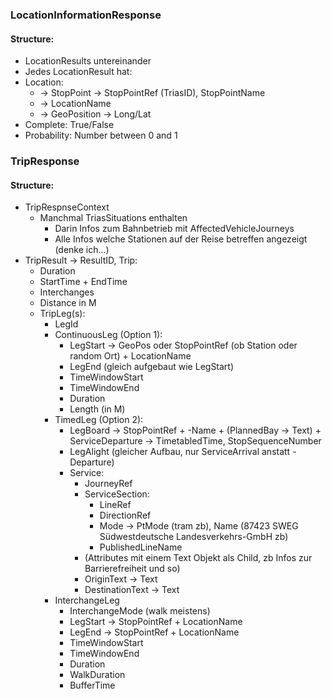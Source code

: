 ### LocationInformationResponse
#### Structure:
- LocationResults untereinander
- Jedes LocationResult hat: 
- Location:
  - -> StopPoint -> StopPointRef (TriasID), StopPointName
  - -> LocationName
  - -> GeoPosition -> Long/Lat
- Complete: True/False
- Probability: Number between 0 and 1

### TripResponse
#### Structure:
- TripRespnseContext
  - Manchmal TriasSituations enthalten
    - Darin Infos zum Bahnbetrieb mit AffectedVehicleJourneys
    - Alle Infos welche Stationen auf der Reise betreffen angezeigt (denke ich...)
- TripResult -> ResultID, Trip:
  - Duration
  - StartTime + EndTime
  - Interchanges
  - Distance in M
  - TripLeg(s):
    - LegId
    - ContinuousLeg (Option 1):
      - LegStart -> GeoPos oder StopPointRef (ob Station oder random Ort) + LocationName
      - LegEnd (gleich aufgebaut wie LegStart)
      - TimeWindowStart
      - TimeWindowEnd
      - Duration
      - Length (in M)
    - TimedLeg (Option 2):
      - LegBoard -> StopPointRef + -Name + (PlannedBay -> Text) + ServiceDeparture -> TimetabledTime, StopSequenceNumber
      - LegAlight (gleicher Aufbau, nur ServiceArrival anstatt -Departure)
      - Service: 
        - JourneyRef
        - ServiceSection:
          - LineRef
          - DirectionRef
          - Mode -> PtMode (tram zb), Name (87423 SWEG Südwestdeutsche Landesverkehrs-GmbH zb)
          - PublishedLineName
        - (Attributes mit einem Text Objekt als Child, zb Infos zur Barrierefreiheit und so)
        - OriginText -> Text
        - DestinationText -> Text
    - InterchangeLeg
      - InterchangeMode (walk meistens)
      - LegStart -> StopPointRef + LocationName
      - LegEnd -> StopPointRef + LocationName
      - TimeWindowStart
      - TimeWindowEnd
      - Duration
      - WalkDuration
      - BufferTime